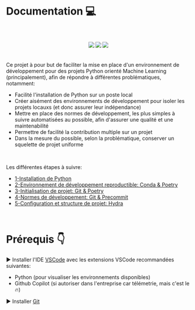 # Documentation :computer:

<br>
<div align="center">
  <h4>
    <a href="https://github.com/JBSHML/dev_practices/stargazers"><img src="https://img.shields.io/github/stars/JBSHML/dev_practices.svg?style=plasticr"/></a>
    <a href="https://github.com/JBSHML/dev_practices/commits/master"><img src="https://img.shields.io/github/last-commit/JBSHML/dev_practices.svg?style=plasticr"/></a>
    <a href="https://github.com/JBSHML/dev_practices/commits/main"><img src="https://img.shields.io/github/commit-activity/y/JBSHML/dev_practices.svg?style=plasticr"/></a>

  </h4> 
</div>
<br>
Ce projet à pour but de faciliter la mise en place d'un environnement de développement pour des projets Python orienté Machine Learning (principalement), afin de répondre à différentes problématiques, notamment:

- Facilité l'installation de Python sur un poste local
- Créer aisément des environnements de développement pour isoler les projets locauxs (et donc assurer leur indépendance)
- Mettre en place des normes de développement, les plus simples à suivre automatisées au possible, afin d'assurer une qualité et une maintenabilité 
- Permettre de facilité la contribution multiple sur un projet
- Dans la mesure du possible, selon la problématique, conserver un squelette de projet uniforme

<br/>

Les différentes étapes à suivre:
 
- [1-Installation de Python][]
- [2-Environnement de développement reproductible: Conda & Poetry][]
- [3-Initialisation de projet: Git & Poetry][]
- [4-Normes de développement: Git & Precommit][]
- [5-Configuration et structure de projet: Hydra][]

[1-Installation de Python]: ./src/install.md
[2-Environnement de développement reproductible: Conda & Poetry]: ./src/env.md
[3-Initialisation de projet: Git & Poetry]: ./src/struct.md
[4-Normes de développement: Git & Precommit]: ./src/normes.md
[5-Configuration et structure de projet: Hydra]: ./src/conf.md

<br/>

# Prérequis :point_down:

:arrow_forward: Installer l'IDE [VSCode](https://code.visualstudio.com/) avec les extensions VSCode recommandées suivantes: 
  - Python (pour visualiser les environnements disponibles)
  - Github Copilot (si autoriser dans l'entreprise car télémetrie, mais c'est le :fire:)

:arrow_forward: Installer [Git](https://git-scm.com/)